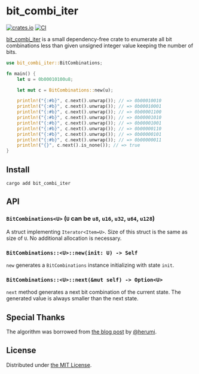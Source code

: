 bit_combi_iter
==============
[![crates.io][crate-badge]][crate]
[![CI][ci-badge]][ci]

[bit_combi_iter][crate] is a small dependency-free crate to enumerate all bit combinations less than given unsigned integer value keeping the number of bits.

```rust
use bit_combi_iter::BitCombinations;

fn main() {
    let u = 0b00010100u8;

    let mut c = BitCombinations::new(u);

    println!("{:#b}", c.next().unwrap()); // => 0b00010010
    println!("{:#b}", c.next().unwrap()); // => 0b00010001
    println!("{:#b}", c.next().unwrap()); // => 0b00001100
    println!("{:#b}", c.next().unwrap()); // => 0b00001010
    println!("{:#b}", c.next().unwrap()); // => 0b00001001
    println!("{:#b}", c.next().unwrap()); // => 0b00000110
    println!("{:#b}", c.next().unwrap()); // => 0b00000101
    println!("{:#b}", c.next().unwrap()); // => 0b00000011
    println!("{}", c.next().is_none()); // => true
}
```

## Install

```
cargo add bit_combi_iter
```

## API

### `BitCombinations<U>` (`U` can be `u8`, `u16`, `u32`, `u64`, `u128`)

A struct implementing `Iterator<Item=U>`. Size of this struct is the same as size of `U`. No additional allocation is necessary.

### `BitCombinations::<U>::new(init: U) -> Self`

`new` generates a `BitCombinations` instance initializing with state `init`.

### `BitCombinations::<U>::next(&mut self) -> Option<U>`

`next` method generates a next bit combination of the current state. The generated value is always smaller than the next state.

## Special Thanks

The algorithm was borrowed from [the blog post][thanks-herumi] by [@herumi](https://github.com/herumi).

## License

Distributed under [the MIT License](./LICENSE.txt).

[crate]: https://crates.io/crates/bit_combi_iter
[ci-badge]: https://github.com/rhysd/bit_combi_iter/actions/workflows/ci.yaml/badge.svg
[ci]: https://github.com/rhysd/bit_combi_iter/actions/workflows/ci.yaml
[doc]: https://docs.rs/crate/bit_combi_iter
[crate-badge]: https://img.shields.io/crates/v/bit_combi_iter.svg
[thanks-herumi]: https://github.com/herumi/blog/blob/main/bit-operation.md#%E3%83%93%E3%83%83%E3%83%88%E7%B5%84%E3%81%BF%E5%90%88%E3%82%8F%E3%81%9B%E3%81%AE%E3%83%91%E3%82%BF%E3%83%BC%E3%83%B3
